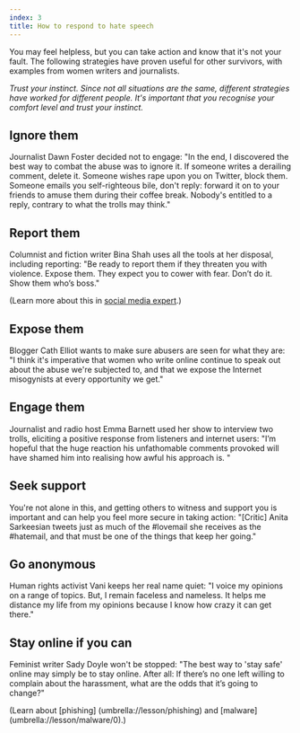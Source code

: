 ```yaml
---
index: 3
title: How to respond to hate speech
---
```

You may feel helpless, but you can take action and know that it's not your fault. The following strategies have proven useful for other survivors, with examples from women writers and journalists.

*Trust your instinct. Since not all situations are the same, different strategies have worked for different people. It's important that you recognise your comfort level and trust your instinct.*

## Ignore them

Journalist Dawn Foster decided not to engage: "In the end, I discovered the best way to combat the abuse was to ignore it. If someone writes a derailing comment, delete it. Someone wishes rape upon you on Twitter, block them. Someone emails you self-righteous bile, don't reply: forward it on to your friends to amuse them during their coffee break. Nobody's entitled to a reply, contrary to what the trolls may think."

## Report them

Columnist and fiction writer Bina Shah uses all the tools at her disposal, including reporting: "Be ready to report them if they threaten you with violence. Expose them. They expect you to cower with fear. Don’t do it. Show them who’s boss."

(Learn more about this in [social media expert](umbrella://lesson/social-media/2).)

## Expose them

Blogger Cath Elliot wants to make sure abusers are seen for what they are: "I think it's imperative that women who write online continue to speak out about the abuse we're subjected to, and that we expose the Internet misogynists at every opportunity we get."

## Engage them

Journalist and radio host Emma Barnett used her show to interview two trolls, eliciting a positive response from listeners and internet users: "I’m hopeful that the huge reaction his unfathomable comments provoked will have shamed him into realising how awful his approach is. "

## Seek support

You're not alone in this, and getting others to witness and support you is important and can help you feel more secure in taking action: "[Critic] Anita Sarkeesian tweets just as much of the #lovemail she receives as the #hatemail, and that must be one of the things that keep her going."

## Go anonymous

Human rights activist Vani keeps her real name quiet: "I voice my opinions on a range of topics. But, I remain faceless and nameless. It helps me distance my life from my opinions because I know how crazy it can get there."

## Stay online if you can

Feminist writer Sady Doyle won't be stopped: "The best way to 'stay safe' online may simply be to stay online. After all: If there’s no one left willing to complain about the harassment, what are the odds that it’s going to change?"

(Learn about [phishing] (umbrella://lesson/phishing) and [malware] (umbrella://lesson/malware/0).)